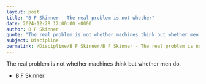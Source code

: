 ```yaml
---
layout: post
title: "B F Skinner - The real problem is not whether"
date: 2024-12-28 12:00:00 -0000
author: B F Skinner
quote: "The real problem is not whether machines think but whether men do."
subject: Discipline
permalink: /Discipline/B F Skinner/B F Skinner - The real problem is not whether
---
```


The real problem is not whether machines think but whether men do.

- B F Skinner
